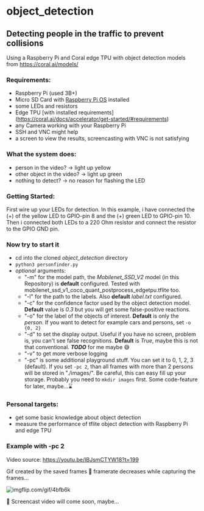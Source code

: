 # object_detection
## Detecting people in the traffic to prevent collisions

Using a Raspberry Pi and Coral edge TPU with object detection models from https://coral.ai/models/

### Requirements:
- Raspberry Pi (used 3B+)
- Micro SD Card with [Raspberry Pi OS](https://www.raspberrypi.org/downloads/) installed
- some LEDs and resistors
- Edge TPU [with installed requirements] (https://coral.ai/docs/accelerator/get-started/#requirements)
- any Camera working with your Raspberry Pi
- SSH and VNC might help
- a screen to view the results, screencasting with VNC is not satisfying

### What the system does:
- person in the video? -> light up yellow
- other object in the video? -> light up green
- nothing to detect? -> no reason for flashing the LED

### Getting Started:
First wire up your LEDs for detection. In this example, i have connected the (+) of the yellow LED to GPIO-pin 8 and the (+) green LED to GPIO-pin 10. Then i connected both LEDs to a 220 Ohm resistor and connect the resistor to the GPIO GND pin.

### Now try to start it
- cd into the cloned *object_detection* directory
- `python3 personfinder.py`
- *optional* arguments:
  - "-m" for the model path, the *Mobilenet_SSD_V2* model (in this Repository) is **default** configured. Tested with mobilenet_ssd_v1_coco_quant_postprocess_edgetpu.tflite too.
  - "-l" for the path to the labels. Also **default** *label.txt* configured.
  - "-c" for the confidence factor used by the object detection model. **Default** value is *0.3* but you will get some false-positive reactions.
  - "-o" for the label of the objects of interest. **Default** is only the *person*. If you want to detect for example cars and persons, set `-o {0, 2}`
  - "-d" to set the display output. Useful if you have no screen, problem is, you can't see false recognitions. **Default** is *True*, maybe this is not that conventional. _**TODO**_ for me maybe :sweat_smile:
  - "-v" to get more verbose logging
  - "-pc" is some additional playground stuff. You can set it to 0, 1, 2, 3 (default). If you set `-pc 2`, than all frames with more than 2 persons will be stored in "./images/". Be careful, this can easy fill up your storage. Probably you need to `mkdir images` first. Some code-feature for later, maybe...:hourglass:	

### Personal targets:
- get some basic knowledge about object detection
- measure the performance of tflite object detection with Raspberry Pi and edge TPU

### Example with -pc 2
Video source:
https://youtu.be/IBJsmCTYW18?t=199

Gif created by the saved frames
:wrench: framerate decreases while capturing the frames... 

![imgflip.com/gif/4bfb6k](https://imgflip.com/gif/4bfb6k)

:movie_camera: Screencast video will come soon, maybe...

